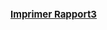 <div style="font-size:15px;font-weight:bold;text-decoration:underline;">
	<a href="/Reservation/Rapport3" rel="link" target="_blank">Imprimer Rapport3</a>
</div>
